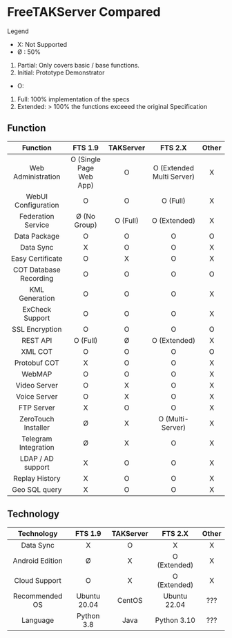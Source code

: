 # FreeTAKServer Compared

Legend
 * X: Not Supported
 * Ø : 50%
 1. Partial: Only covers basic / base functions.  
 2. Initial: Prototype Demonstrator
 * O:  
 1. Full: 100% implementation of the specs 
 2. Extended: > 100% the functions exceeed the original Specification

## Function
| Function                 |  FTS 1.9                 |  TAKServer   | FTS 2.X                    | Other        |
|       :-:                |       :-:                |      :-:     |      :-:                   |      :-:     |
| Web Administration       | O (Single Page Web App)  |    O         |  O (Extended Multi Server) |      X       |
| WebUI Configuration      | O                        |    O         |     O (Full)               |      X       |
| Federation Service       | Ø (No Group)             |    O (Full)  |     O (Extended)           |      X       |
| Data Package             |     O                    |    O         |     O                      |      O       |
| Data Sync                |     X                    |    O         |     O                      |      X       |
| Easy Certificate         |     O                    |    X         |     O                      |      X       |
| COT Database Recording   |     O                    |    O         |     O                      |      O       |
| KML Generation           |     O                    |    O         |     O                      |      X       |
| ExCheck Support          |     O                    |    O         |     O                      |      X       |
| SSL Encryption           |     O                    |    O         |     O                      |      O       |
| REST API                 |     O (Full)             |    Ø         |     O (Extended)           |      X       |
| XML COT                  |     O                    |    O         |     O                      |      O       |
| Protobuf COT             |     X                    |    O         |     O                      |      X       |
| WebMAP                   |     O                    |    O         |     O                      |      X       |
| Video Server             |     O                    |    X         |     O                      |      X       |
| Voice Server             |     O                    |    X         |     O                      |      X       |
| FTP Server               |     X                    |    O         |     O                      |      X       |
| ZeroTouch Installer      |     Ø                    |    X         |     O (Multi-Server)       |      X       |
| Telegram Integration     |     Ø                    |    X         |     O                      |      X       |
| LDAP / AD support        |     X                    |    O         |     O                      |      X       |
| Replay History           |     X                    |    O         |     O                      |      X       |
| Geo SQL query            |     X                    |    O         |     O                      |      X       |

## Technology

| Technology          |  FTS 1.9            |  TAKServer    |    FTS 2.X       | Other        |
|       :-:           |       :-:           |      :-:      |      :-:         |      :-:     |
| Data Sync           |      X              |      O        |     X            |      X       |
| Android Edition     |      Ø              |      X        |     O (Extended) |      X       |
| Cloud Support       |      O              |      X        |     O (Extended) |      X       |
| Recommended OS      |      Ubuntu 20.04   |      CentOS   |     Ubuntu 22.04 |      ???     |
| Language            |      Python 3.8     |      Java     |     Python 3.10  |      ???     |


